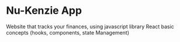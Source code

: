 # Nu-Kenzie App
Website that tracks your finances, using javascript library React basic concepts (hooks, components, state Management)
